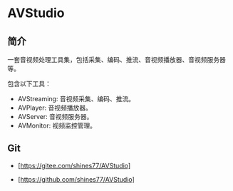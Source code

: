 # AVStudio

## 简介

一套音视频处理工具集，包括采集、编码、推流、音视频播放器、音视频服务器等。

包含以下工具：

- AVStreaming: 音视频采集、编码、推流。
- AVPlayer: 音视频播放器。
- AVServer: 音视频服务器。
- AVMonitor: 视频监控管理。

## Git

- [https://gitee.com/shines77/AVStudio]

- [https://github.com/shines77/AVStudio]
